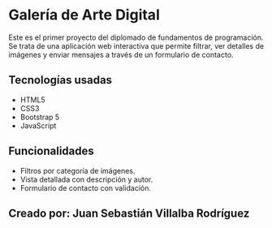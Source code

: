 # Galería de Arte Digital

Este es el primer proyecto del diplomado de fundamentos de programación. Se trata de una aplicación web interactiva que permite filtrar, ver detalles de imágenes y enviar mensajes a través de un formulario de contacto.

## Tecnologías usadas
- HTML5
- CSS3
- Bootstrap 5
- JavaScript

## Funcionalidades
- Filtros por categoría de imágenes.
- Vista detallada con descripción y autor.
- Formulario de contacto con validación.

## Creado por: Juan Sebastián Villalba Rodríguez
